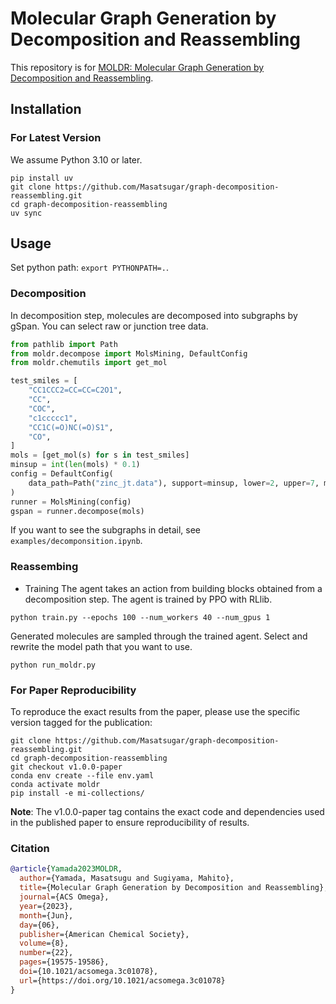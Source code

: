 # Molecular Graph Generation by Decomposition and Reassembling
This repository is for [MOLDR: Molecular Graph Generation by Decomposition and Reassembling](https://pubs.acs.org/doi/10.1021/acsomega.3c01078). 

## Installation

### For Latest Version
We assume Python 3.10 or later.

```shell
pip install uv
git clone https://github.com/Masatsugar/graph-decomposition-reassembling.git
cd graph-decomposition-reassembling
uv sync
```

## Usage
Set python path: `export PYTHONPATH=.`.

### Decomposition
In decomposition step, molecules are decomposed into subgraphs by gSpan. You can select raw or junction tree data.

```python
from pathlib import Path
from moldr.decompose import MolsMining, DefaultConfig
from moldr.chemutils import get_mol

test_smiles = [
    "CC1CCC2=CC=CC=C2O1",
    "CC",
    "COC",
    "c1ccccc1",
    "CC1C(=O)NC(=O)S1",
    "CO",
]
mols = [get_mol(s) for s in test_smiles]
minsup = int(len(mols) * 0.1)
config = DefaultConfig(
    data_path=Path("zinc_jt.data"), support=minsup, lower=2, upper=7, method="jt"
)
runner = MolsMining(config)
gspan = runner.decompose(mols)
```

If you want to see the subgraphs in detail, see `examples/decomponsition.ipynb`.

### Reassembing
- Training 
The agent takes an action from building blocks obtained from a decomposition step. The agent is trained by PPO with RLlib.

```shell
python train.py --epochs 100 --num_workers 40 --num_gpus 1
```

Generated molecules are sampled through the trained agent. Select and rewrite the model path that you want to use.

```shell
python run_moldr.py 
```


### For Paper Reproducibility

To reproduce the exact results from the paper, please use the specific version tagged for the publication:

```shell
git clone https://github.com/Masatsugar/graph-decomposition-reassembling.git
cd graph-decomposition-reassembling
git checkout v1.0.0-paper
conda env create --file env.yaml
conda activate moldr
pip install -e mi-collections/
```

**Note**: The v1.0.0-paper tag contains the exact code and dependencies used in the published paper to ensure reproducibility of results.


### Citation

```bib
@article{Yamada2023MOLDR,
  author={Yamada, Masatsugu and Sugiyama, Mahito},
  title={Molecular Graph Generation by Decomposition and Reassembling},
  journal={ACS Omega},
  year={2023},
  month={Jun},
  day={06},
  publisher={American Chemical Society},
  volume={8},
  number={22},
  pages={19575-19586},
  doi={10.1021/acsomega.3c01078},
  url={https://doi.org/10.1021/acsomega.3c01078}
}
```
